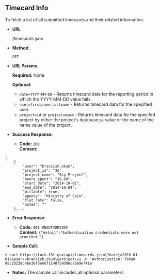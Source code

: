 **Timecard Info**
----
To fetch a list of all submitted timecards and their related information.

* **URL**

  /timecards.json

* **Method:**

  `GET`
  
*  **URL Params**

   **Required:**
   None.
   
   **Optional:**
   - `date=YYYY-MM-DD` - Returns timecard data for the reporting period in which the YYYY-MM-DD value falls.
   - `user=firstname.lastname` - Returns timecard data for the specified user.
   - `project=id` or `project=name` - Returns timecard data for the specifed project by either the project's database `pk` value or the name of the name value of the project.

* **Success Response:**

  * **Code:** `200` <br />
    **Content:** 
```
[
    {
        "user": "brackish.okun",
        "project_id": "30",
        "project_name": "Big Project",
        "hours_spent": "16.80",
        "start_date": "2014-10-01",
        "end_date": "2014-10-04",
        "billable": true,
        "agency": "Ministry of Coin",
        "flat_rate": false,
        "notes": ""
    },...
```
 
* **Error Response:**

  * **Code:** `401 UNAUTHORIZED` <br />
    **Content:** `{"detail":"Authentication credentials were not provided."}`

* **Sample Call:**

```
$ curl https://tock.18f.gov/api/timecards.json\?date\=2016-01-01\&user\=brackish.okun\&project\=1 -H 'Authorization: Token 08c25228c4be36f5e66f1148fb9d9bcabb9ef41e'
```

* **Notes:** The sample call includes all optional parameters.
 
